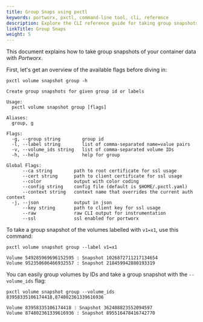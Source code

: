 ```yaml
---
title: Group Snaps using pxctl
keywords: portworx, pxctl, command-line tool, cli, reference
description: Explore the CLI reference guide for taking group snapshots of container data volumes using Portworx. Try it today!
linkTitle: Group Snaps
weight: 5
---
```


This document explains how to take group snapshots of your container data with _Portworx_.

First, let's get an overview of the available flags before diving in:

```text
pxctl volume snapshot group -h
```

```output
Create group snapshots for given group id or labels

Usage:
  pxctl volume snapshot group [flags]

Aliases:
  group, g

Flags:
  -g, --group string        group id
  -l, --label string        list of comma-separated name=value pairs
  -v, --volume_ids string   list of comma-separated volume IDs
  -h, --help                help for group

Global Flags:
      --ca string        path to root certificate for ssl usage
      --cert string      path to client certificate for ssl usage
      --color            output with color coding
      --config string    config file (default is $HOME/.pxctl.yaml)
      --context string   context name that overrides the current auth context
  -j, --json             output in json
      --key string       path to client key for ssl usage
      --raw              raw CLI output for instrumentation
      --ssl              ssl enabled for portworx
```

To take a group snapshot of the volumes labelled with `v1=x1`, use this command:

```text
pxctl volume snapshot group --label v1=x1
```

```output
Volume 549285969696152595 : Snapshot 1026872711217134654
Volume 952350606466932557 : Snapshot 218459942880193319
```

You can easily group volumes by IDs and take a group snapshot with the `--volume_ids` flag:

```text
pxctl volume snapshot group --volume_ids 83958335106174418,874802361339616936
```

```output
Volume 83958335106174418 : Snapshot 362408823552094597
Volume 874802361339616936 : Snapshot 895516478416742770
```